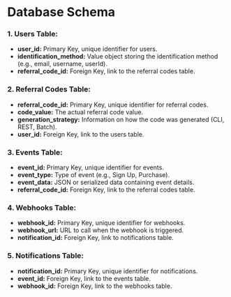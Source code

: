 # Database Schema

### **1. Users Table:**

- **user_id:** Primary Key, unique identifier for users.
- **identification_method:** Value object storing the identification method (e.g., email, username, userId).
- **referral_code_id:** Foreign Key, link to the referral codes table.

### **2. Referral Codes Table:**

- **referral_code_id:** Primary Key, unique identifier for referral codes.
- **code_value:** The actual referral code value.
- **generation_strategy:** Information on how the code was generated (CLI, REST, Batch).
- **user_id:** Foreign Key, link to the users table.

### **3. Events Table:**

- **event_id:** Primary Key, unique identifier for events.
- **event_type:** Type of event (e.g., Sign Up, Purchase).
- **event_data:** JSON or serialized data containing event details.
- **referral_code_id:** Foreign Key, link to the referral codes table.

### **4. Webhooks Table:**

- **webhook_id:** Primary Key, unique identifier for webhooks.
- **webhook_url:** URL to call when the webhook is triggered.
- **notification_id:** Foreign Key, link to notifications table.

### **5. Notifications Table:**

- **notification_id:** Primary Key, unique identifier for notifications.
- **event_id:** Foreign Key, link to the events table.
- **webhook_id:** Foreign Key, link to the webhooks table.